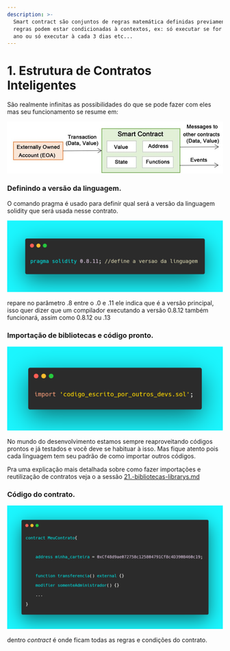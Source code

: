 ```yaml
---
description: >-
  Smart contract são conjuntos de regras matemática definidas previamente. Essas
  regras podem estar condicionadas à contextos, ex: só executar se for dia X do
  ano ou só executar à cada 3 dias etc...
---
```


# 1. Estrutura de Contratos Inteligentes

São realmente infinitas as possibilidades do que se pode fazer com eles mas seu funcionamento se resume em:

![basic structure of smart contract](<../.gitbook/assets/image (108).png>) 

###



### Definindo a versão da linguagem.

O comando pragma é usado para definir qual será a versão da linguagem solidity que será usada nesse contrato.

![](<../.gitbook/assets/image (114).png>)

repare no parâmetro .8 entre o .0 e .11 ele indica que é a versão principal, isso quer dizer que um compilador executando a versão 0.8.12 também funcionará, assim como 0.8.12 ou .13



### Importação de bibliotecas e código pronto.

![](<../.gitbook/assets/image (24).png>)

No mundo do desenvolvimento estamos sempre reaproveitando códigos prontos e já testados e você deve se habituar à isso. Mas fique atento pois cada linguagem tem seu padrão de como importar outros códigos.

Pra uma explicação mais detalhada sobre como fazer importações e reutilização de contratos veja o a sessão [21.-bibliotecas-librarys.md](extra-avancado/21.-bibliotecas-librarys.md "mention")

###

### Código do contrato.

![](<../.gitbook/assets/image (47).png>)

dentro _contract_ é onde ficam todas as regras e condições do contrato.
